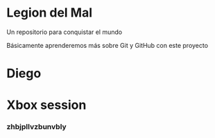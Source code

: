 # Legion del Mal
Un repositorio para conquistar el mundo

Básicamente aprenderemos más sobre Git y GitHub con este proyecto

# Diego
# Xbox session
### zhbjpllvzbunvbly
